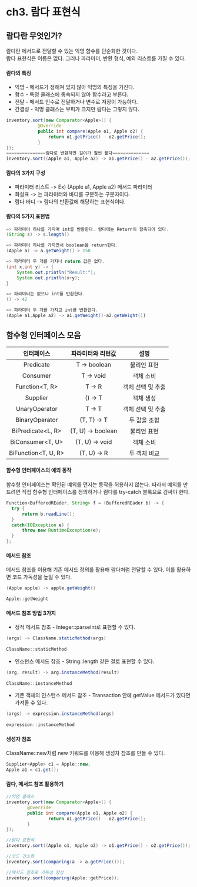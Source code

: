 # ch3. 람다 표현식

## 람다란 무엇인가?
람다란 메서드로 전달할 수 있는 익명 함수를 단순화한 것이다.  
람다 표현식은 이름은 없다. 그러나 파라미터, 반환 형식, 예외 리스트를 가질 수 있다.  

#### 람다의 특징
* 익명 - 메서드가 정해져 있지 않아 익명의 특징을 가진다.
* 함수 - 특정 클래스에 종속되지 않아 함수라고 부른다.
* 전달 - 메서드 인수로 전달하거나 변수로 저장이 가능하다.
* 간결성 - 익명 클래스는 부피가 크지만 람다는 그렇지 않다.

```java
inventory.sort(new Comparator<Apple>() {
            @Override
            public int compare(Apple o1, Apple o2) {
                return o1.getPrice() - o2.getPrice();
            }
});
===============람다로 변환하면 길이가 훨씬 짧다==============     
inventory.sort((Apple a1, Apple a2) -> a1.getPrice() - a2.getPrice());
```

#### 람다의 3가지 구성
* 파라미터 리스트 -> Ex) (Apple a1, Apple a2) 메서드 파라미터
* 화살표 -> 는 파라미터와 바디를 구분하는 구분자이다.
* 람다 바디 -> 람다의 반환값에 해당하는 표현식이다.


#### 람다의 5가지 표현법
```java
=> 파라미터 하나를 가지며 int를 반환한다. 람다에는 Return이 함축되어 있다.
(String s) -> s.length() 

=> 파라미터 하나를 가지면서 boolean을 return한다.
(Apple a) -> a.getWeight() > 150 

=> 파라미터 두 개를 가지나 return 값은 없다.
(int x,int y) -> {
    System.out.println("Result:");
    System.out.println(x+y);
}

=> 파라미터는 없으나 int를 반환한다.
() -> 42

=> 파라미터 두 개를 가지고 int를 반환한다.
(Apple a1,Apple a2) -> a1.getWeight()-a2.getWeight())
```

## 함수형 인터페이스 모음
|인터페이스|파라미터와 리턴값|설멍|
|:---:|:---:|:---:|
|Predicate<T>|T -> boolean|불리언 표현|
|Consumer<T>|T -> void|객체 소비|
|Function<T, R>|T -> R|객체 선택 및 추출|
|Supplier<T>|() -> T|객체 생성|
|UnaryOperator<T>|T -> T|객체 선택 및 추출|
|BinaryOperator<T>|(T, T) -> T|두 값을 조합|
|BiPredicate<L, R>|(T, U) -> boolean|불리언 표현|
|BiConsumer<T, U>|(T, U) -> void|객체 소비|
|BiFunction<T, U, R>|(T, U) -> R|두 객체 비교|
  
#### 함수형 인터페이스의 예외 동작
함수형 인터페이스는 확인된 예외를 던지는 동작을 허용하지 않는다.
따라서 예외를 만드려면 직접 함수형 인터페이스를 정의하거나 람다를 try-catch 블록으로 감싸야 한다.
```java
Function<BufferedREader, String> f = (BufferedREader b) -> {
  try {
      return b.readLine();
  }
  catch(IOException e) {
      throw new RuntimeException(e);
  }
};
```
  
#### 메서드 참조
메서드 참조를 이용해 기존 메서드 정의를 활용해 람다처럼 전달할 수 있다.
이를 활용하면 코드 가독성을 높일 수 있다.
  
```java
(Apple apple) -> apple.getWeight()

Apple::getWeight
```
#### 메서드 참조 방법 3가지
* 정적 메서드 참조 - Integer::parseInt로 표현할 수 있다.
```java
(args) -> ClassName.staticMethod(args)
  
ClassName::staticMethod
```
* 인스턴스 메서드 참조 - String::length 같은 걸로 표현할 수 있다.
```java
(arg, result) -> arg.instanceMethod(result)
  
ClassName::instanceMethod
```
* 기존 객체의 인스턴스 메서드 참조 - Transaction 안에 getValue 메서드가 있다면 가져올 수 있다.
```java
(args) -> expression.instanceMethod(args)
  
expression::instanceMethod
```

#### 생성자 참조
ClassName::new처럼 new 키워드를 이용해 생성자 참조를 만들 수 있다.
```java
Supplier<Apple> c1 = Apple::new;
Apple a1 = c1.get();
```
            
#### 람다, 메서드 참조 활용하기
```java
//익명 클래스
inventory.sort(new Comparator<Apple>() {
        @Override
        public int compare(Apple o1, Apple o2) {
                return o1.getPrice() - o2.getPrice();
        }
});

//람다 표현식
inventory.sort((Apple o1, Apple o2) -> o1.getPrice() - o2.getPrice());

//코드 간소화
inventory.sort(comparing(a -> a.getPrice()));

//메서드 참조로 가독성 향상
inventory.sort(comparing(Apple::getPrice));            
```

